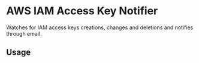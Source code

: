 # AWS IAM Access Key Notifier

Watches for IAM access keys creations, changes and deletions and notifies through email.

## Usage


